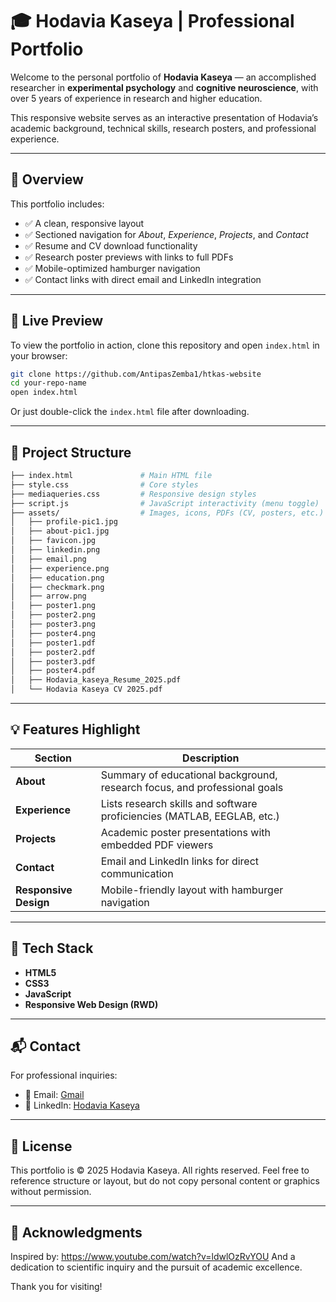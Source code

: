 # 🎓 Hodavia Kaseya | Professional Portfolio

Welcome to the personal portfolio of **Hodavia Kaseya** — an accomplished researcher in **experimental psychology** and **cognitive neuroscience**, with over 5 years of experience in research and higher education.

This responsive website serves as an interactive presentation of Hodavia’s academic background, technical skills, research posters, and professional experience.

---

## 🧠 Overview

This portfolio includes:

* ✅ A clean, responsive layout
* ✅ Sectioned navigation for *About*, *Experience*, *Projects*, and *Contact*
* ✅ Resume and CV download functionality
* ✅ Research poster previews with links to full PDFs
* ✅ Mobile-optimized hamburger navigation
* ✅ Contact links with direct email and LinkedIn integration

---

## 🚀 Live Preview

To view the portfolio in action, clone this repository and open `index.html` in your browser:

```bash
git clone https://github.com/AntipasZemba1/htkas-website
cd your-repo-name
open index.html
```

Or just double-click the `index.html` file after downloading.

---

## 📁 Project Structure

```bash
├── index.html               # Main HTML file
├── style.css                # Core styles
├── mediaqueries.css         # Responsive design styles
├── script.js                # JavaScript interactivity (menu toggle)
├── assets/                  # Images, icons, PDFs (CV, posters, etc.)
│   ├── profile-pic1.jpg
│   ├── about-pic1.jpg
│   ├── favicon.jpg
│   ├── linkedin.png
│   ├── email.png
│   ├── experience.png
│   ├── education.png
│   ├── checkmark.png
│   ├── arrow.png
│   ├── poster1.png
│   ├── poster2.png
│   ├── poster3.png
│   ├── poster4.png
│   ├── poster1.pdf
│   ├── poster2.pdf
│   ├── poster3.pdf
│   ├── poster4.pdf
│   ├── Hodavia_kaseya_Resume_2025.pdf
│   └── Hodavia Kaseya CV 2025.pdf
```

---

## 💡 Features Highlight

| Section               | Description                                                               |
| --------------------- | ------------------------------------------------------------------------- |
| **About**             | Summary of educational background, research focus, and professional goals |
| **Experience**        | Lists research skills and software proficiencies (MATLAB, EEGLAB, etc.)   |
| **Projects**          | Academic poster presentations with embedded PDF viewers                   |
| **Contact**           | Email and LinkedIn links for direct communication                         |
| **Responsive Design** | Mobile-friendly layout with hamburger navigation                          |

---

## 🔧 Tech Stack

* **HTML5**
* **CSS3**
* **JavaScript**
* **Responsive Web Design (RWD)**

---

## 📬 Contact

For professional inquiries:

* 📧 Email: [Gmail](mailto:odaviakaseya23@gmail.com)
* 💼 LinkedIn: [Hodavia Kaseya](https://www.linkedin.com/in/hodavia-kaseya-a66a781a6)

---

## 📝 License

This portfolio is © 2025 Hodavia Kaseya. All rights reserved.
Feel free to reference structure or layout, but do not copy personal content or graphics without permission.

---

## 🙏 Acknowledgments

Inspired by: https://www.youtube.com/watch?v=ldwlOzRvYOU 
             And a dedication to scientific inquiry and the pursuit of academic excellence.

Thank you for visiting!
